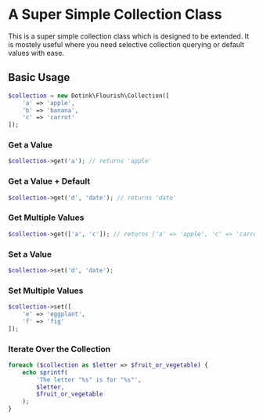 A Super Simple Collection Class
=======

This is a super simple collection class which is designed to be extended.
It is mostely useful where you need selective collection querying or
default values with ease.

## Basic Usage

```php
$collection = new Dotink\Flourish\Collection([
	'a' => 'apple',
	'b' => 'banana',
	'c' => 'carrot'
]);
```

### Get a Value

```php
$collection->get('a'); // returns 'apple'
```

### Get a Value + Default

```php
$collection->get('d', 'date'); // returns 'date'
```


### Get Multiple Values

```php
$collection->get(['a', 'c']); // returns ['a' => 'apple', 'c' => 'carrot']
```


### Set a Value

```php
$collection->set('d', 'date');
```

### Set Multiple Values

```php
$collection->set([
	'e' => 'eggplant',
	'f' => 'fig'
]);
```

### Iterate Over the Collection

```php
foreach ($collection as $letter => $fruit_or_vegetable) {
	echo sprintf(
		'The letter "%s" is for "%s"',
		$letter,
		$fruit_or_vegetable
	);
}
```
